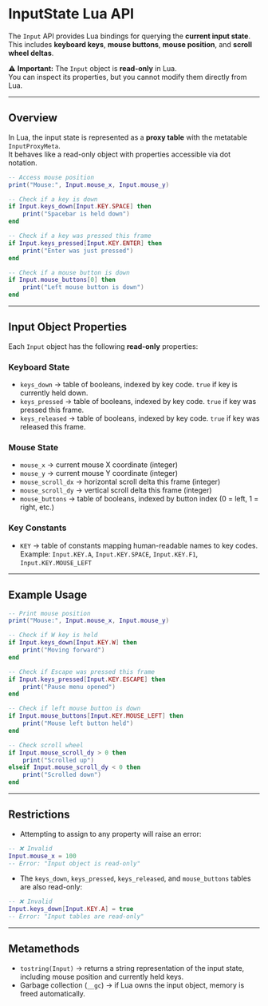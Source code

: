 # InputState Lua API

The `Input` API provides Lua bindings for querying the **current input state**.  
This includes **keyboard keys**, **mouse buttons**, **mouse position**, and **scroll wheel deltas**.

⚠️ **Important:** The `Input` object is **read-only** in Lua.  
You can inspect its properties, but you cannot modify them directly from Lua.

---

## Overview

In Lua, the input state is represented as a **proxy table** with the metatable `InputProxyMeta`.  
It behaves like a read-only object with properties accessible via dot notation.

```lua
-- Access mouse position
print("Mouse:", Input.mouse_x, Input.mouse_y)

-- Check if a key is down
if Input.keys_down[Input.KEY.SPACE] then
    print("Spacebar is held down")
end

-- Check if a key was pressed this frame
if Input.keys_pressed[Input.KEY.ENTER] then
    print("Enter was just pressed")
end

-- Check if a mouse button is down
if Input.mouse_buttons[0] then
    print("Left mouse button is down")
end
```

---

## Input Object Properties

Each `Input` object has the following **read-only** properties:

### Keyboard State
- `keys_down` → table of booleans, indexed by key code. `true` if key is currently held down.  
- `keys_pressed` → table of booleans, indexed by key code. `true` if key was pressed this frame.  
- `keys_released` → table of booleans, indexed by key code. `true` if key was released this frame.  

### Mouse State
- `mouse_x` → current mouse X coordinate (integer)  
- `mouse_y` → current mouse Y coordinate (integer)  
- `mouse_scroll_dx` → horizontal scroll delta this frame (integer)  
- `mouse_scroll_dy` → vertical scroll delta this frame (integer)  
- `mouse_buttons` → table of booleans, indexed by button index (0 = left, 1 = right, etc.)  

### Key Constants
- `KEY` → table of constants mapping human-readable names to key codes.  
  Example: `Input.KEY.A`, `Input.KEY.SPACE`, `Input.KEY.F1`, `Input.KEY.MOUSE_LEFT`

---

## Example Usage

```lua
-- Print mouse position
print("Mouse:", Input.mouse_x, Input.mouse_y)

-- Check if W key is held
if Input.keys_down[Input.KEY.W] then
    print("Moving forward")
end

-- Check if Escape was pressed this frame
if Input.keys_pressed[Input.KEY.ESCAPE] then
    print("Pause menu opened")
end

-- Check if left mouse button is down
if Input.mouse_buttons[Input.KEY.MOUSE_LEFT] then
    print("Mouse left button held")
end

-- Check scroll wheel
if Input.mouse_scroll_dy > 0 then
    print("Scrolled up")
elseif Input.mouse_scroll_dy < 0 then
    print("Scrolled down")
end
```

---

## Restrictions

- Attempting to assign to any property will raise an error:

```lua
-- ❌ Invalid
Input.mouse_x = 100
-- Error: "Input object is read-only"
```

- The `keys_down`, `keys_pressed`, `keys_released`, and `mouse_buttons` tables are also read-only:

```lua
-- ❌ Invalid
Input.keys_down[Input.KEY.A] = true
-- Error: "Input tables are read-only"
```

---

## Metamethods

- `tostring(Input)` → returns a string representation of the input state, including mouse position and currently held keys.  
- Garbage collection (`__gc`) → if Lua owns the input object, memory is freed automatically.  
